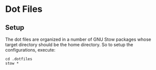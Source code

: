 # Dot Files

## Setup

The dot files are organized in a number of GNU Stow packages whose target directory should be the
home directory. So to setup the configurations, execute:

```
cd .dotfiles
stow *
```

